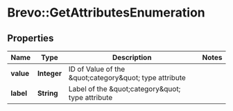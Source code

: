 # Brevo::GetAttributesEnumeration

## Properties
Name | Type | Description | Notes
------------ | ------------- | ------------- | -------------
**value** | **Integer** | ID of Value of the \&quot;category\&quot; type attribute | 
**label** | **String** | Label of the \&quot;category\&quot; type attribute | 


